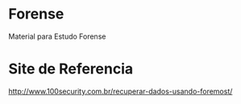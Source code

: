# Forense
Material para Estudo Forense


# Site de Referencia


http://www.100security.com.br/recuperar-dados-usando-foremost/

